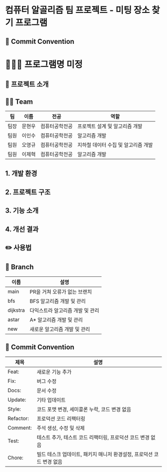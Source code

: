 # 컴퓨터 알골리즘 팀 프로젝트 - 미팅 장소 찾기 프로그램

## 🎯 Commit Convention

# ‍🧑🏻‍💻 프로그램명 미정 

## 🍎 프로젝트 소개

## 🙆🏻‍ Team
| 팀 | 이름  | 전공 | 역할                   |
|----|-----| ----- |----------------------|
| 팀장 | 문현우 | 컴퓨터공학전공 | 프로젝트 설계 및 알고리즘 개발    |
| 팀원 | 이인수 | 컴퓨터공학전공 | 알고리즘 개발              |
| 팀원 | 오영규 | 컴퓨터공학전공 | 지하철 데이터 수집 및 알고리즘 개발 |
| 팀원 | 이제혁 | 컴퓨터공학전공 | 알고리즘 개발              |

## 1. 개발 환경

## 2. 프로젝트 구조

## 3. 기능 소개

## 4. 개선 결과

## ✏️ 사용법 

## 🌴 Branch
| 이름       | 설명                 |
|----------|--------------------|
| main     | PR을 거쳐 오류가 없는 브랜치  |
| bfs      | BFS 알고리즘 개발 및 관리   |
| dijkstra | 다익스트라 알고리즘 개발 및 관리 |
| astar    | A* 알고리즘 개발 및 관리    |
| new        | 새로운 알고리즘 개발 및 관리   |

## 🎯 Commit Convention
| 제목        | 설명 |
|-----------| --- |
| Feat:     | 새로운 기능 추가 |
| Fix:      | 버그 수정 |
| Docs:     | 문서 수정 |
| Update:   | 기타 업데이트 |
| Style:    | 코드 포맷 변경, 세미콜론 누락, 코드 변경 없음 |
| Refactor: | 프로덕션 코드 리팩터링 |
| Comment:  | 주석 생성, 수정 및 삭제 |
| Test:     | 테스트 추가, 테스트 코드 리팩터링, 프로덕션 코드 변경 없음 |
| Chore:    | 빌드 테스크 업데이트, 패키지 매니저 환경설정, 프로덕션 코드 변경 없음 |
